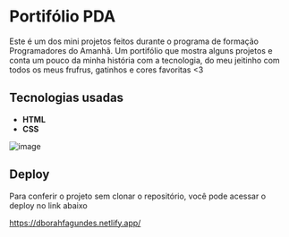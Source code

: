 # Portifólio PDA

Este é um dos mini projetos feitos durante o programa de formação Programadores do Amanhã. Um portifólio que mostra alguns projetos e conta um pouco da minha história com a tecnologia, do meu jeitinho com todos os meus frufrus, gatinhos e cores favoritas <3


## Tecnologias usadas

- **HTML**
- **CSS**

![image](https://github.com/user-attachments/assets/8045a2f0-7108-4104-ac79-e3416031b048)


## Deploy
Para conferir o projeto sem clonar o repositório, você pode acessar o deploy no link abaixo

https://dborahfagundes.netlify.app/
